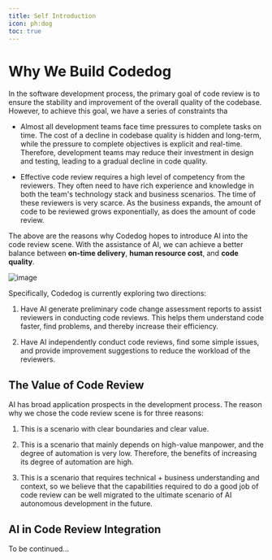 ```yaml
---
title: Self Introduction
icon: ph:dog
toc: true
---
```


# Why We Build Codedog

In the software development process, the primary goal of code review is to ensure the stability and improvement of the overall quality of the codebase. However, to achieve this goal, we have a series of constraints tha

- Almost all development teams face time pressures to complete tasks on time. The cost of a decline in codebase quality is hidden and long-term, while the pressure to complete objectives is explicit and real-time. Therefore, development teams may reduce their investment in design and testing, leading to a gradual decline in code quality.

- Effective code review requires a high level of competency from the reviewers. They often need to have rich experience and knowledge in both the team's technology stack and business scenarios. The time of these reviewers is very scarce. As the business expands, the amount of code to be reviewed grows exponentially, as does the amount of code review.

The above are the reasons why Codedog hopes to introduce AI into the code review scene. With the assistance of AI, we can achieve a better balance between **on-time delivery**, **human resource cost**, and **code quality**.


![image](volume-cost-quality.png)

Specifically, Codedog is currently exploring two directions:

1. Have AI generate preliminary code change assessment reports to assist reviewers in conducting code reviews. This helps them understand code faster, find problems, and thereby increase their efficiency.

2. Have AI independently conduct code reviews, find some simple issues, and provide improvement suggestions to reduce the workload of the reviewers.

## The Value of Code Review

AI has broad application prospects in the development process. The reason why we chose the code review scene is for three reasons:

1. This is a scenario with clear boundaries and clear value.

2. This is a scenario that mainly depends on high-value manpower, and the degree of automation is very low. Therefore, the benefits of increasing its degree of automation are high.

3. This is a scenario that requires technical + business understanding and context, so we believe that the capabilities required to do a good job of code review can be well migrated to the ultimate scenario of AI autonomous development in the future.

## AI in Code Review Integration

To be continued...
